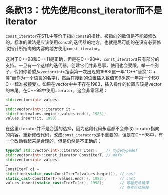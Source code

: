 条款13：优先使用const_iterator而不是iterator
===============

`const_iterator`在STL中等价于指向`const`的指针。被指向的数值是不能被修改的。标准的做法是应该使用`const`的迭代器的地方，也就是尽可能的在没有必要修改指针所指向的内容的地方使用`const_iterator`。

这对于C++98和C++11是正确，但是在C++98中，`const_iterator`s只有部分的支持。一旦有一个这样的迭代器，创建它们并非易事，使用也会受限。举一个例子，假如你希望从`vector<int>`搜索第一次出现的1983(这一年"C++"替换"C + 类"而作为一个语言的名字)，然后在搜到的位置插入数值1998(这一年第一个ISO C++标准被接受)。如果在vector中并不存在1983，插入操作的位置应该是vector的末尾。在C++98中使用`iterator`，这会非常容易：

```cpp
std::vector<int> values;
…
std::vector<int>::iterator it =
std::find(values.begin(),values.end(), 1983);
values.insert(it, 1998);
```

在这里`iterator`并不是合适的选择，因为这段代码永远都不会修改`iterator`指向的内容。重新修改代码，改成`const_iterator`s是不重要的，但是在C++98中，有一个改动看起来是合理的，但是仍然是不正确的：

```cpp
typedef std::vector<int>::iterator IterT;    // typetypedef
std::vector<int>::const_iterator ConstIterT; // defs
std::vector<int> values;
…
ConstIterT ci =
std::find(static_cast<ConstIterT>(values.begin()), // cast
static_cast<ConstIterT>(values.end()), 1983);      // cast
values.insert(static_cast<IterT>(ci), 1998);       // 可能无法编译
                                                   // 参考后续解释
```